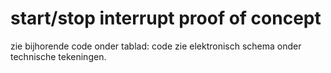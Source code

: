 # start/stop interrupt proof of concept
zie bijhorende code onder tablad: code
zie elektronisch schema onder technische tekeningen. 
